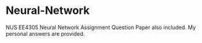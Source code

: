 # Neural-Network
NUS EE4305 Neural Network Assignment
Question Paper also included. My personal answers are provided.
